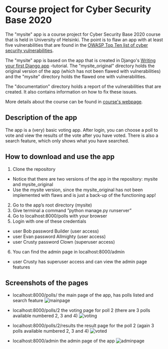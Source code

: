 # Course project for Cyber Security Base 2020

The "mysite" app is a course project for Cyber Security Base 2020 course that is held in University of Helsinki. The point is to flaw an app with at least five vulnerabilities that are found in the [OWASP Top Ten list of cyber security vulnerabilities](https://owasp.org/www-project-top-ten/).

The "mysite" app is based on the app that is created in Django's [Writing your first Django app](https://docs.djangoproject.com/en/3.1/intro/tutorial01/) -tutorial. The "mysite_original" directory holds the original version of the app (which has not been flawed with vulnerabilities) and the "mysite" directory holds the flawed one with vulnerabilities.

The "documentation" directory holds a report of the vulnerabilities that are created. It also contains information on how to fix these issues.

More details about the course can be found in [course's webpage](https://cybersecuritybase.mooc.fi/module-3.1).

## Description of the app

The app is a (very) basic voting app. After login, you can choose a poll to vote and view the results of the vote after you have voted. There is also a search feature, which only shows what you have searched.

## How to download and use the app

1. Clone the repository
  - Notice that there are two versions of the app in the repository: mysite and mysite_original
  - Use the mysite version, since the mysite_original has not been implemented with flaws and is just a back-up of the functioning app!
2. Go to the app’s root directory (mysite)
3. Give terminal a command ”python manage.py runserver”
4. Go to localhost:8000/polls with your browser
5. Login with one of these credentials
  - user Bob password Builder (user access)
  - user Evan password Allmighty (user access)
  - user Crusty password Clown (superuser access)
6. You can find the admin page in localhost:8000/admin
  - user Crusty has superuser access and can view the admin page features

## Screenshots of the pages

- localhost:8000/polls/
the main page of the app, has polls listed and search feature
![mainpage](https://github.com/Marcestus/cyber-sec-project1/blob/master/documentation/pictures/mainpage.png)

- localhost:8000/polls/2
the voting page for poll 2 (there are 3 polls available numbered 2, 3 and 4)
![voting](https://github.com/Marcestus/cyber-sec-project1/blob/master/documentation/pictures/voting.png)

- localhost:8000/polls/2/results
the result page for the poll 2 (again 3 polls available numbered 2, 3 and 4)
![voted](https://github.com/Marcestus/cyber-sec-project1/blob/master/documentation/pictures/voted.png)

- localhost:8000/admin
the admin page of the app
![adminpage](https://github.com/Marcestus/cyber-sec-project1/blob/master/documentation/pictures/adminpage.png)
